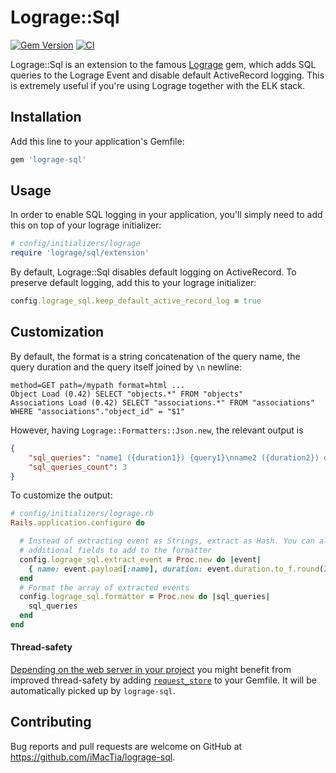 # Lograge::Sql

[![Gem Version](https://badge.fury.io/rb/lograge-sql.svg)](https://badge.fury.io/rb/lograge-sql)
[![CI](https://github.com/iMacTia/lograge-sql/actions/workflows/ci.yml/badge.svg)](https://github.com/iMacTia/lograge-sql/actions/workflows/ci.yml)

Lograge::Sql is an extension to the famous [Lograge](https://github.com/roidrage/lograge) gem, which adds SQL queries to the Lograge Event and disable default ActiveRecord logging.
This is extremely useful if you're using Lograge together with the ELK stack.

## Installation

Add this line to your application's Gemfile:

```ruby
gem 'lograge-sql'
```

## Usage

In order to enable SQL logging in your application, you'll simply need to add this on top of your lograge initializer:

```ruby
# config/initializers/lograge
require 'lograge/sql/extension'
```

By default, Lograge::Sql disables default logging on ActiveRecord. To preserve default logging, add this to your lograge initializer:

```ruby
config.lograge_sql.keep_default_active_record_log = true
```

## Customization

By default, the format is a string concatenation of the query name, the query duration and the query itself joined by `\n` newline:

```
method=GET path=/mypath format=html ...
Object Load (0.42) SELECT "objects.*" FROM "objects"
Associations Load (0.42) SELECT "associations.*" FROM "associations" WHERE "associations"."object_id" = "$1"
```

However, having `Lograge::Formatters::Json.new`, the relevant output is

```json
{
    "sql_queries": "name1 ({duration1}) {query1}\nname2 ({duration2}) query2 ...",
    "sql_queries_count": 3
}
```

To customize the output:

```ruby
# config/initializers/lograge.rb
Rails.application.configure do

  # Instead of extracting event as Strings, extract as Hash. You can also extract
  # additional fields to add to the formatter
  config.lograge_sql.extract_event = Proc.new do |event|
    { name: event.payload[:name], duration: event.duration.to_f.round(2), sql: event.payload[:sql] }
  end
  # Format the array of extracted events
  config.lograge_sql.formatter = Proc.new do |sql_queries|
    sql_queries
  end
end
```

#### Thread-safety

[Depending on the web server in your project](https://github.com/steveklabnik/request_store#the-problem) you might benefit from improved thread-safety by adding [`request_store`](https://github.com/steveklabnik/request_store) to your Gemfile. It will be automatically picked up by `lograge-sql`.

## Contributing

Bug reports and pull requests are welcome on GitHub at https://github.com/iMacTia/lograge-sql.

